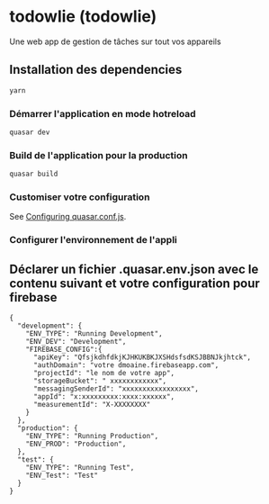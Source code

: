 # todowlie (todowlie)

Une web app de gestion de tâches sur tout vos appareils

## Installation des dependencies
```bash
yarn
```

### Démarrer l'application en mode hotreload
```bash
quasar dev
```

### Build de l'application pour la production
```bash
quasar build
```

### Customiser votre configuration
See [Configuring quasar.conf.js](https://quasar.dev/quasar-cli/quasar-conf-js).

### Configurer l'environnement de l'appli
## Déclarer un fichier .quasar.env.json avec le contenu suivant et votre configuration pour firebase
    {
      "development": {
        "ENV_TYPE": "Running Development",
        "ENV_DEV": "Development",
        "FIREBASE_CONFIG":{
          "apiKey": "QfsjkdhfdkjKJHKUKBKJXSHdsfsdKSJBBNJkjhtck",
          "authDomain": "votre dmoaine.firebaseapp.com",
          "projectId": "le nom de votre app",
          "storageBucket": " xxxxxxxxxxxx",
          "messagingSenderId": "xxxxxxxxxxxxxxxxx",
          "appId": "x:xxxxxxxxx:xxxx:xxxxxx",
          "measurementId": "X-XXXXXXXX"
        }
      },
      "production": {
        "ENV_TYPE": "Running Production",
        "ENV_PROD": "Production",
      },
      "test": {
        "ENV_TYPE": "Running Test",
        "ENV_Test": "Test"
      }
    }
